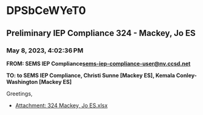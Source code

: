 # DPSbCeWYeT0
## Preliminary IEP Compliance 324 - Mackey, Jo ES
### May 8, 2023, 4:02:36 PM
**FROM: SEMS IEP Compliance<sems-iep-compliance-user@nv.ccsd.net>**

**TO: to SEMS IEP Compliance, Christi Sunne [Mackey ES], Kemala Conley-Washington [Mackey ES]**


Greetings, 





* [Attachment: 324 Mackey, Jo ES.xlsx](DPSbCeWYeT0-attachment-1.xlsx)
